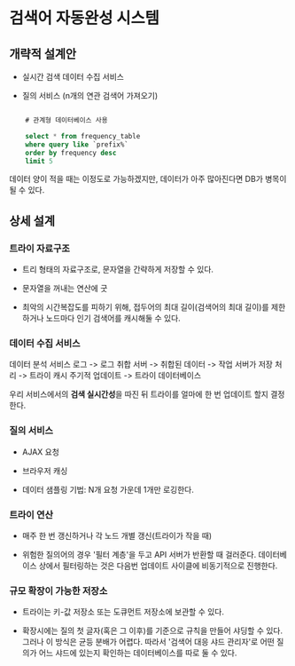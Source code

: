 # 검색어 자동완성 시스템

## 개략적 설계안

- 실시간 검색 데이터 수집 서비스

- 질의 서비스 (n개의 연관 검색어 가져오기)

```sql

    # 관계형 데이터베이스 사용

    select * from frequency_table
    where query like `prefix%`
    order by frequency desc
    limit 5

```

데이터 양이 적을 때는 이정도로 가능하겠지만, 데이터가 아주 많아진다면 DB가 병목이 될 수 있다.

## 상세 설계

### 트라이 자료구조

- 트리 형태의 자료구조로, 문자열을 간략하게 저장할 수 있다.

- 문자열을 꺼내는 연산에 굿

- 최악의 시간복잡도를 피하기 위해, 접두어의 최대 길이(검색어의 최대 길이)를 제한하거나 노드마다 인기 검색어를 캐시해둘 수 있다.

### 데이터 수집 서비스

데이터 분석 서비스 로그 -> 로그 취합 서버 -> 취합된 데이터 -> 작업 서버가 저장 처리 -> 트라이 캐시 주기적 업데이트 -> 트라이 데이터베이스

우리 서비스에서의 **검색 실시간성**을 따진 뒤 트라이를 얼마에 한 번 업데이트 할지 결정한다.

### 질의 서비스

- AJAX 요청

- 브라우저 캐싱

- 데이터 샘플링 기법: N개 요청 가운데 1개만 로깅한다.

### 트라이 연산

- 매주 한 번 갱신하거나 각 노드 개별 갱신(트라이가 작을 때)

- 위험한 질의어의 경우 '필터 계층'을 두고 API 서버가 반환할 때 걸러준다. 데이터베이스 상에서 필터링하는 것은 다음번 업데이트 사이클에 비동기적으로 진행한다.

### 규모 확장이 가능한 저장소

-  트라이는 키-값 저장소 또는 도큐먼트 저장소에 보관할 수 있다.

- 확장시에는 질의 첫 글자(혹은 그 이후)를 기준으로 규칙을 만들어 샤딩할 수 있다. 그러나 이 방식은 균등 분배가 어렵다. 따라서 '검색어 대응 샤드 관리자'로 어떤 질의가 어느 샤드에 있는지 확인하는 데이터베이스를 따로 둘 수 있다.